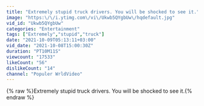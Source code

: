 ```yaml
---
title: "Extremely stupid truck drivers. You will be shocked to see it."
image: "https:\/\/i.ytimg.com\/vi\/Ukwb5QYgbUw\/hqdefault.jpg"
vid_id: "Ukwb5QYgbUw"
categories: "Entertainment"
tags: ["Extremely","stupid","truck"]
date: "2021-10-09T05:13:11+03:00"
vid_date: "2021-10-08T15:00:30Z"
duration: "PT10M11S"
viewcount: "17533"
likeCount: "56"
dislikeCount: "14"
channel: "Populer WrldVideo"
---
```

{% raw %}Extremely stupid truck drivers. You will be shocked to see it.{% endraw %}
